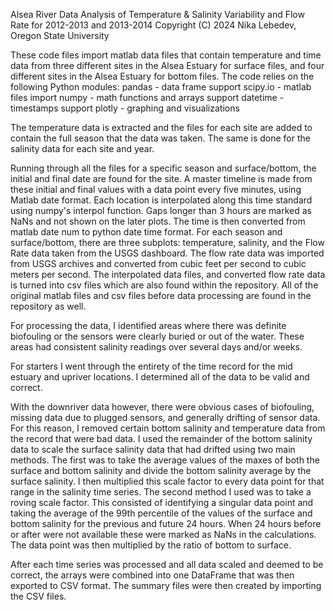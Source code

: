 Alsea River Data Analysis of Temperature & Salinity Variability and Flow Rate for 2012-2013 and 2013-2014
Copyright (C) 2024 Nika Lebedev, Oregon State University 

These code files import matlab data files that contain temperature and time data from three different sites in the Alsea Estuary for surface files, and four different sites in the Alsea Estuary for bottom files. 
The code relies on the following Python modules:
  pandas - data frame support
  scipy.io - matlab files import
  numpy - math functions and arrays support
  datetime - timestamps support
  plotly - graphing and visualizations


The temperature data is extracted and the files for each site are added to contain the full season that the data was taken. The same is done for the salinity data for each site and year.

Running through all the files for a specific season and surface/bottom, the initial and final date are found for the site. A master timeline is made from these initial and final values with a data point every five minutes, using Matlab date format.
Each location is interpolated along this time standard using numpy's interpol function. Gaps longer than 3 hours are marked as NaNs and not shown on the later plots.
The time is then converted from matlab date num to python date time format. 
For each season and surface/bottom, there are three subplots: temperature, salinity, and the Flow Rate data taken from the USGS dashboard. 
The flow rate data was imported from USGS archives and converted from cubic feet per second to cubic meters per second. 
The interpolated data files, and converted flow rate data is turned into csv files which are also found within the repository.
All of the original matlab files and csv files before data processing are found in the repository as well. 

For processing the data, I identified areas where there was definite biofouling or the sensors were clearly buried or out of the water. These areas had consistent salinity readings over several days and/or weeks. 

For starters I went through the entirety of the time record for the mid estuary and upriver locations. I determined all of the data to be valid and correct.

With the downriver data however, there were obvious cases of biofouling, missing data due to plugged sensors, and generally drifting of sensor data. For this reason, I removed certain bottom salinity and temperature data from the record that were bad data. 
I used the remainder of the bottom salinity data to scale the surface salinity data that had drifted using two main methods. The first was to take the average values of the maxes of both the surface and bottom salinity and divide the bottom salinity average by the surface
salinity. I then multiplied this scale factor to every data point for that range in the salinity time series. The second method I used was to take a roving scale factor. This consisted of identifying a singular data point and taking the average of the 99th percentile of the values 
of the surface and bottom salinity for the previous and future 24 hours. When 24 hours before or after were not available these were marked as NaNs in the calculations. The data point was then multiplied by the ratio of bottom to surface. 

After each time series was processed and all data scaled and deemed to be correct, the arrays were combined into one DataFrame that was then exported to CSV format. The summary files were then created by importing the CSV files. 



